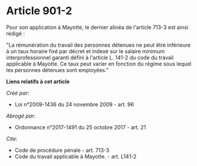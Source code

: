 # Article 901-2

Pour son application à Mayotte, le dernier alinéa de l'article 713-3 est ainsi rédigé : 

"La rémunération du travail des personnes détenues ne peut être inférieure à un taux horaire fixé par décret et indexé sur le
salaire minimum interprofessionnel garanti défini à l'article L. 141-2 du code du travail applicable à Mayotte. Ce taux peut
varier en fonction du régime sous lequel les personnes détenues sont employées."

**Liens relatifs à cet article**

_Créé par_:

  - Loi n°2009-1436 du 24 novembre 2009 - art. 96

_Abrogé par_:

  - Ordonnance n°2017-1491 du 25 octobre 2017 - art. 21

_Cite_:

  - Code de procédure pénale - art. 713-3
  - Code du travail applicable à Mayotte. - art. L141-2
